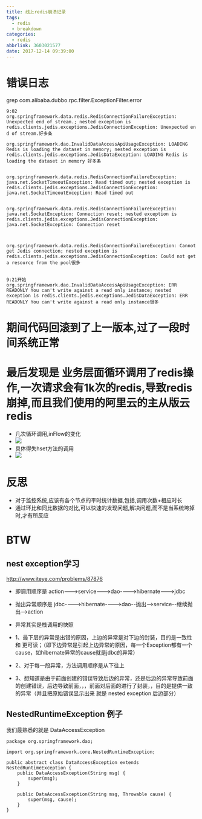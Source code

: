 ```yaml
---
title: 线上redis崩溃记录
tags:
  - redis
  - breakdown
categories:
  - redis
abbrlink: 3603021577
date: 2017-12-14 09:39:00
---
```

# 错误日志
grep com.alibaba.dubbo.rpc.filter.ExceptionFilter.error
```
9:02
org.springframework.data.redis.RedisConnectionFailureException: Unexpected end of stream.; nested exception is redis.clients.jedis.exceptions.JedisConnectionException: Unexpected en
d of stream.好多条

org.springframework.dao.InvalidDataAccessApiUsageException: LOADING Redis is loading the dataset in memory; nested exception is redis.clients.jedis.exceptions.JedisDataException: LOADING Redis is loading the dataset in memory 好多条


org.springframework.data.redis.RedisConnectionFailureException: java.net.SocketTimeoutException: Read timed out; nested exception is redis.clients.jedis.exceptions.JedisConnectionException: java.net.SocketTimeoutException: Read timed out


org.springframework.data.redis.RedisConnectionFailureException: java.net.SocketException: Connection reset; nested exception is redis.clients.jedis.exceptions.JedisConnectionException: java.net.SocketException: Connection reset



org.springframework.data.redis.RedisConnectionFailureException: Cannot get Jedis connection; nested exception is redis.clients.jedis.exceptions.JedisConnectionException: Could not get a resource from the pool很多


9:21开始
org.springframework.dao.InvalidDataAccessApiUsageException: ERR READONLY You can't write against a read only instance; nested exception is redis.clients.jedis.exceptions.JedisDataException: ERR READONLY You can't write against a read only instance很多
```

# 期间代码回滚到了上一版本,过了一段时间系统正常

# 最后发现是 业务层面循环调用了redis操作,一次请求会有1k次的redis,导致redis崩掉,而且我们使用的阿里云的主从版云redis
- 几次循环调用,inFlow的变化
- <img src="http://pic.victor123.cn/17-12-14/44581326.jpg">
- 具体得失hset方法的调用
- <img src="http://pic.victor123.cn/17-12-14/50782333.jpg">

# 反思
- 对于监控系统,应该有各个节点的平时统计数据,包括,调用次数+相应时长
- 通过环比和同比数据的对比,可以快速的发现问题,解决问题,而不是当系统垮掉时,才有所反应

# BTW
## nest exception学习
http://www.iteye.com/problems/87876

- 即调用顺序是 action--->service--->dao---->hibernate--->jdbc
- 抛出异常顺序是 jdbc---->hibernate---->dao--抛出-->service--继续抛出-->action
- 异常其实是栈调用的快照

- 1、最下层的异常是出错的原因，上边的异常是对下边的封装，目的是一致性 和 更可读；（即下边异常是引起上边异常的原因，每一个Exception都有一个cause，如hibernate异常的cause就是jdbc的异常）
- 2、对于每一段异常，方法调用顺序是从下往上
- 3、想知道是由于前面创建的错误导致后边的异常，还是后边的异常导致前面的创建错误，后边导致前面，，，前面对后面的进行了封装，，目的是提供一致的异常（并且把原始错误显示出来 就是 nested exception 后边部分）

## NestedRuntimeException 例子
我们最熟悉的就是 DataAccessException
```
package org.springframework.dao;

import org.springframework.core.NestedRuntimeException;

public abstract class DataAccessException extends NestedRuntimeException {
    public DataAccessException(String msg) {
        super(msg);
    }

    public DataAccessException(String msg, Throwable cause) {
        super(msg, cause);
    }
}

```
